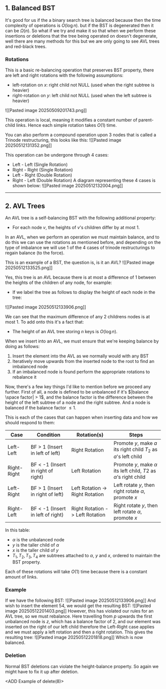 
## 1. Balanced BST

It's good for us if the a binary search tree is balanced because then the time complexity of operations is $O(\log n)$. but if the BST is degenerated then it can be $\Omega(n)$. So what if we try and make it so that when we perform these insertions or deletions that the tree being operated on doesn't degenerate, well there are many methods for this but we are only going to see AVL trees and red-black trees. 

### Rotations

This is a basic re-balancing operation that preserves BST property, there are left and right rotations with the following assumptions:

- left-rotation on $x$: right child not NULL (used when the right subtree is heavier)
- right-rotation on $y$: left child not NULL (used when the left subtree is heavier)

![[Pasted image 20250509201743.png]]

This operation is local, meaning it modifies a constant number of parent-child links. Hence each simple rotation takes $O(1)$ time.

You can also perform a compound operation upon 3 nodes that is called a Trinode restructuring, this looks like this:
![[Pasted image 20250512131352.png]]

This operation can be undergone through 4 cases:
- Left - Left (Single Rotation)
- Right - Right (Single Rotation)
- Left - Right (Double Rotation)
- Right - Left (Double Rotation)
A diagram representing these 4 cases is shown below:
![[Pasted image 20250512132004.png]]

---

## 2. AVL Trees

An AVL tree is a self-balancing BST with the following additional property:

- For each node $v$, the heights of $v$'s children differ by at most $1$.

In an AVL, when we perform an operation we must maintain balance, and to do this we can use the rotations as mentioned before, and depending on the type of imbalance we will use 1 of the 4 cases of trinode restructurings to regain balance (to the force). 

This is an example of a BST, the question is, is it an AVL?
![[Pasted image 20250512133525.png]]

Yes, this tree is an AVL because there is at most a difference of 1 between the heights of the children of any node, for example:

- If we label the tree as follows to display the height of each node in the tree:

![[Pasted image 20250512133906.png]]


We can see that the maximum difference of any 2 childrens nodes is at most 1. To add onto this it's a fact that:
- The height of an AVL tree storing $n$ keys is $O(\log n)$.

When we insert into an AVL, we must ensure that we're keeping balance by doing as follows:

1. Insert the element into the AVL as we normally would with any BST
2. Iteratively move upwards from the inserted node to the root to find an imbalanced node
3. If an imbalanced node is found perform the appropriate rotations to rebalance it

Now, there's a few key things I'd like to mention before we proceed any further. First of all, a node is defined to be unbalanced if it's $|balance \space factor| > 1$, and the balance factor is the difference between the height of the left subtree of a node and the right subtree. And a node is balanced if the balance factor $\leq 1$.

This is each of the cases that can happen when inserting data and how we should respond to them:


| Case        | Condition                          | Rotation(s)                     | Steps                                                             |
| ----------- | ---------------------------------- | ------------------------------- | ----------------------------------------------------------------- |
| Left-Left   | BF > 1 (Insert in left of left)    | Right Rotation                  | Promote $y$, make $a$ its right child $T_{2}$ as $a$'s left child |
| Right-Right | BF < -1 (Insert in right of right) | Left Rotation                   | Promote $y$, make $α$ its left child, $T2$ as $α$’s right child   |
| Left-Right  | BF > 1 (Insert in right of left)   | Left Rotation -> Right Rotation | Left rotate $y$, then right rotate $α$, promote $x$               |
| Right-Left  | BF < -1 (Insert in left of right)  | Right Rotation -> Left Rotation | Right rotate $y$, then left rotate $α$, promote $x$               |
In this table:
- $\alpha$ is the unbalanced node
- $y$ is the taller child of $\alpha$
- $x$ is the taller child of $y$
- $T_{1},T_{2},T_{3},T_{4}$ are subtrees attached to $\alpha$, $y$ and $x$, ordered to maintain the BST property.

Each of these rotations will take $O(1)$ time because there is a constant amount of links.

### Example

If we have the following BST:
![[Pasted image 20250512133906.png]]
And wish to insert the element 54, we would get the resulting BST:
![[Pasted image 20250512201403.png]]
However, this has violated our rules for an AVL tree, so we must rebalance. Here travelling from $p$ upwards the first unbalanced node is $z$, which has a balance factor of $2$, and our element was inserted on the right of our left child therefore the Left-Right case applies and we must apply a left rotation and then a right rotation. This gives the resulting tree:
![[Pasted image 20250512201818.png]]
Which is now balanced.

### Deletion

Normal BST deletions can violate the height-balance property. So again we might have to fix it up after deletion.

<ADD Example of delete(8)>



